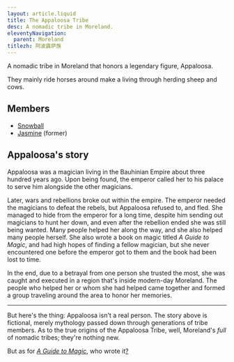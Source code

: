```yaml
---
layout: article.liquid
title: The Appaloosa Tribe
desc: A nomadic tribe in Moreland.
eleventyNavigation:
  parent: Moreland
titlezh: 阿波露萨族
---
```


A nomadic tribe in Moreland that honors a legendary figure, Appaloosa.

They mainly ride horses around make a living through herding sheep and cows.

## Members

- [Snowball](/characters/snowball/)
- [Jasmine](/characters/jasmine/) (former)

## Appaloosa's story

Appaloosa was a magician living in the Bauhinian Empire about three hundred years ago. Upon being found, the emperor called her to his palace to serve him alongside the other magicians.

Later, wars and rebellions broke out within the empire. The emperor needed the magicians to defeat the rebels, but Appaloosa refused to, and fled. She managed to hide from the emperor for a long time, despite him sending out magicians to hunt her down, and even after the rebellion ended she was still being wanted. Many people helped her along the way, and she also helped many people herself. She also wrote a book on magic titled *A Guide to Magic*, and had high hopes of finding a fellow magician, but she never encountered one before the emperor got to them and the book had been lost to time.

In the end, due to a betrayal from one person she trusted the most, she was caught and executed in a region that's inside modern-day Moreland. The people who helped her or whom she had helped came together and formed a group traveling around the area to honor her memories.

---

But here's the thing: Appaloosa isn't a real person. The story above is fictional, merely mythology passed down through generations of tribe members. As to the true origins of the Appaloosa Tribe, well, Moreland's *full* of nomadic tribes; they're nothing new.

But as for [*A Guide to Magic*](/stories/qibli-backstory/), who wrote it[?](/characters/nebula/)
